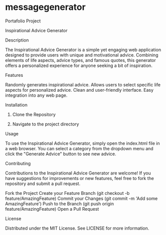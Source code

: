 # messagegenerator
 Portafolio Project

Inspirational Advice Generator

Description

The Inspirational Advice Generator is a simple yet engaging web application designed to provide users with unique and motivational advice. Combining elements of life aspects, advice types, and famous quotes, this generator offers a personalized experience for anyone seeking a bit of inspiration.

Features

Randomly generates inspirational advice.
Allows users to select specific life aspects for personalized advice.
Clean and user-friendly interface.
Easy integration into any web page.

Installation

1. Clone the Repository

2. Navigate to the project directory

Usage

To use the Inspirational Advice Generator, simply open the index.html file in a web browser. You can select a category from the dropdown menu and click the "Generate Advice" button to see new advice.

Contributing

Contributions to the Inspirational Advice Generator are welcome! If you have suggestions for improvements or new features, feel free to fork the repository and submit a pull request.

Fork the Project
Create your Feature Branch (git checkout -b feature/AmazingFeature)
Commit your Changes (git commit -m 'Add some AmazingFeature')
Push to the Branch (git push origin feature/AmazingFeature)
Open a Pull Request

License

Distributed under the MIT License. See LICENSE for more information.


